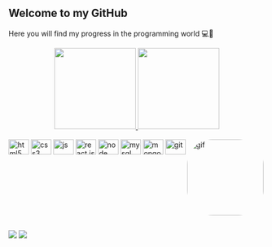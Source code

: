
## Welcome to my GitHub 
Here you will find my progress in the programming world 💻🚀

<div align="center">
  <a href="https://github.com/alanopaixao">
  <img height="160em" src="https://github-readme-stats.vercel.app/api?username=alanopaixao&show_icons=true&theme=dark&include_all_commits=true&count_private=true"/>
  <img height="160em" src="https://github-readme-stats.vercel.app/api/top-langs/?username=alanopaixao&layout=compact&langs_count=6&theme=dark"/>
</div>
  
  <!-- Icons Skill -->
<div style="display: inline-block"><br>
  <img align="center" alt="html5" height="30" width="40" title="HTML5" src="https://cdn.jsdelivr.net/gh/devicons/devicon/icons/html5/html5-plain.svg" />
  <img align="center" alt="css3" height="30" width="40" title="CSS3" src="https://cdn.jsdelivr.net/gh/devicons/devicon/icons/css3/css3-plain.svg" />
  <img align="center" alt="js" height="30" width="40" title="JavaScript" src="https://cdn.jsdelivr.net/gh/devicons/devicon/icons/javascript/javascript-plain.svg" />
  <img align="center" alt="react.js" height="30" width="40" title="React.Js" src="https://cdn.jsdelivr.net/gh/devicons/devicon/icons/react/react-original.svg" />
  <img align="center" alt="node" height="30" width="40" title="Node.Js" src="https://cdn.jsdelivr.net/gh/devicons/devicon/icons/nodejs/nodejs-plain.svg" />
  <img align="center" alt="mysql" height="30" width="40" title="MySql" src="https://cdn.jsdelivr.net/gh/devicons/devicon/icons/mysql/mysql-plain.svg" />
  <img align="center" alt="mongo" height="30" width="40" title="MongoDB" src="https://cdn.jsdelivr.net/gh/devicons/devicon/icons/mongodb/mongodb-plain.svg" />
  <img align="center" alt="git" height="30" width="40" title="Git" src="https://cdn.jsdelivr.net/gh/devicons/devicon/icons/git/git-plain.svg" />


  <!-- GIF Zelda -->
  <img align="right" alt="gif" height="150" style="border-radius:50px;" src="https://github.com/AlanoPaixao/files/blob/main/gif/zelda.gif?raw=true">
  
</div>

  ##
  
  <div> 
  <a href="https://instagram.com/alanpaixao_" target="_blank"><img src="https://img.shields.io/badge/-Instagram-%23E4405F?style=for-the-badge&logo=instagram&logoColor=white" target="_blank"></a>
  <a href="https://www.linkedin.com/in/alanpaixao/" target="_blank"><img src="https://img.shields.io/badge/-LinkedIn-%230077B5?style=for-the-badge&logo=linkedin&logoColor=white" target="_blank"></a> 
  </div>
